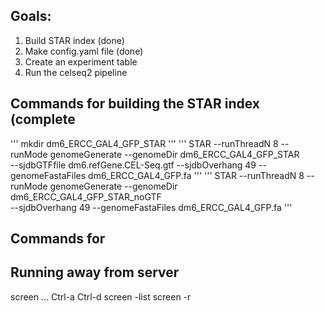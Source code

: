 ## Goals:
1. Build STAR index (done)
2. Make config.yaml file (done)
3. Create an experiment table
4. Run the celseq2 pipeline

## Commands for building the STAR index (complete
'''
mkdir dm6_ERCC_GAL4_GFP_STAR
'''
'''
STAR --runThreadN 8 --runMode genomeGenerate --genomeDir dm6_ERCC_GAL4_GFP_STAR \
--sjdbGTFfile dm6.refGene.CEL-Seq.gtf --sjdbOverhang 49 --genomeFastaFiles dm6_ERCC_GAL4_GFP.fa
'''
'''
STAR --runThreadN 8 --runMode genomeGenerate --genomeDir dm6_ERCC_GAL4_GFP_STAR_noGTF \
--sjdbOverhang 49 --genomeFastaFiles dm6_ERCC_GAL4_GFP.fa
'''
## Commands for 

## Running away from server
screen
...
Ctrl-a Ctrl-d
screen -list
screen -r
